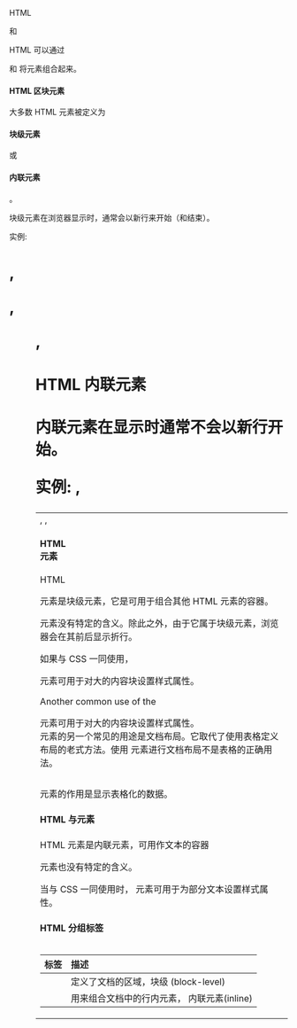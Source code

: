  HTML <div> 和<span>
 
HTML 可以通过 <div> 和 <span>将元素组合起来。

 

#### HTML 区块元素

 大多数 HTML 元素被定义为

#### 块级元素

或

#### 内联元素

。

 块级元素在浏览器显示时，通常会以新行来开始（和结束）。

 实例: <h1>, <p>, <ul>, <table> 

 

#### HTML 内联元素

 内联元素在显示时通常不会以新行开始。

 实例: <b>, <td>, <a>, <img>

 

#### HTML <div> 元素

 HTML <div> 元素是块级元素，它是可用于组合其他 HTML 元素的容器。

  <div> 元素没有特定的含义。除此之外，由于它属于块级元素，浏览器会在其前后显示折行。

 如果与 CSS 一同使用，<div> 元素可用于对大的内容块设置样式属性。

 Another common use of the <div>元素可用于对大的内容块设置样式属性。<div> 元素的另一个常见的用途是文档布局。它取代了使用表格定义布局的老式方法。使用 <table> 元素进行文档布局不是表格的正确用法。<table> 元素的作用是显示表格化的数据。

 

#### HTML <span> 与元素

 HTML <span> 元素是内联元素，可用作文本的容器

 <span> 元素也没有特定的含义。 

 当与 CSS 一同使用时，<span> 元素可用于为部分文本设置样式属性。

 

#### HTML 分组标签

 

|标签|描述|
|:--|:--|
|<div>|定义了文档的区域，块级 (block-level)|
|<span>|用来组合文档中的行内元素， 内联元素(inline)|



